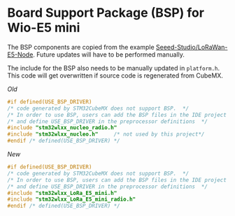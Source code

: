# Board Support Package (BSP) for Wio-E5 mini
The BSP components are copied from the example [Seeed-Studio/LoRaWan-E5-Node](https://github.com/Seeed-Studio/LoRaWan-E5-Node). Future updates will have to be performed manually.

The include for the BSP also needs to be manually updated in `platform.h`. This code will get overwritten if source code is regenerated from CubeMX.

*Old*

```c
#if defined(USE_BSP_DRIVER)
/* code generated by STM32CubeMX does not support BSP.  */
/* In order to use BSP, users can add the BSP files in the IDE project space */
/* and define USE_BSP_DRIVER in the preprocessor definitions  */
#include "stm32wlxx_nucleo_radio.h"
#include "stm32wlxx_nucleo.h"     /* not used by this project*/
#endif /* defined(USE_BSP_DRIVER) */
```

*New*

```c
#if defined(USE_BSP_DRIVER)
/* code generated by STM32CubeMX does not support BSP.  */
/* In order to use BSP, users can add the BSP files in the IDE project space */
/* and define USE_BSP_DRIVER in the preprocessor definitions  */
#include "stm32wlxx_LoRa_E5_mini.h"
#include "stm32wlxx_LoRa_E5_mini_radio.h"
#endif /* defined(USE_BSP_DRIVER) */
```
